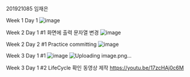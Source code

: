 201921085 임재은



Week 1 Day 1 
![image](https://user-images.githubusercontent.com/79950380/110565332-aa293380-8191-11eb-843c-049dbe67a713.png)


Week 2 Day 1 #1 화면에 출력 문자열 변경
![image](https://user-images.githubusercontent.com/79950380/110565401-cd53e300-8191-11eb-95d7-b737f7a85d02.png)


Week 2 Day 2 #1 Practice committing
![image](https://user-images.githubusercontent.com/79950380/110762383-155b2e80-8294-11eb-9451-9eaae7f3e3a6.png)

Week 3 Day 1 #1
![image](https://user-images.githubusercontent.com/79950380/111408328-7a8da480-8718-11eb-9d16-a86526abc338.png)
![Uploading image.png…]()


Week 3 Day 1 #2 LifeCycle 확인 동영상 제작
https://youtu.be/17zcHAj0c6M
